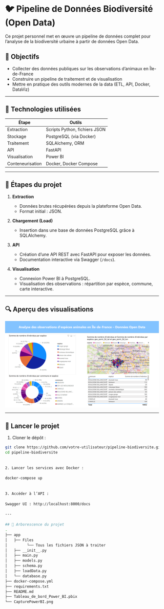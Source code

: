 # 🐦 Pipeline de Données Biodiversité (Open Data)

Ce projet personnel met en œuvre un pipeline de données complet pour l’analyse de la biodiversité urbaine à partir de données Open Data.

## 📌 Objectifs

- Collecter des données publiques sur les observations d’animaux en Île-de-France
- Construire un pipeline de traitement et de visualisation
- Mettre en pratique des outils modernes de la data (ETL, API, Docker, DataViz)

---

## 🧰 Technologies utilisées

| Étape            | Outils                        |
|------------------|-------------------------------|
| Extraction       | Scripts Python, fichiers JSON |
| Stockage         | PostgreSQL (via Docker)       |
| Traitement       | SQLAlchemy, ORM               |
| API              | FastAPI                       |
| Visualisation    | Power BI                      |
| Conteneurisation | Docker, Docker Compose        |

---

## 🧪 Étapes du projet

1. **Extraction**
   - Données brutes récupérées depuis la plateforme Open Data.
   - Format initial : JSON.

2. **Chargement (Load)**
   - Insertion dans une base de données PostgreSQL grâce à SQLAlchemy.

3. **API**
   - Création d’une API REST avec FastAPI pour exposer les données.
   - Documentation interactive via Swagger (`/docs`).

4. **Visualisation**
   - Connexion Power BI à PostgreSQL.
   - Visualisation des observations : répartition par espèce, commune, carte interactive.

---

## 🔍 Aperçu des visualisations

![Capture Power BI](./CapturePowerBI.png)


---

## 🚀 Lancer le projet

1. Cloner le dépôt :
```bash
git clone https://github.com/votre-utilisateur/pipeline-biodiversite.git
cd pipeline-biodiversite


2. Lancer les services avec Docker :

docker-compose up 


3. Accéder à l’API :

Swagger UI : http://localhost:8000/docs

---

## 📁 Arborescence du projet
.
├── app
│   ├── Files
│   	  └── Tous les fichiers JSON à traiter
│   ├── __init__.py
│   ├── main.py
│   ├── models.py
│   ├── schema.py
│   ├── loadData.py
│   └── database.py
├── docker-compose.yml
├── requirements.txt
├── README.md
├── Tableau_de_bord_Power_BI.pbix
└── CapturePowerBI.png